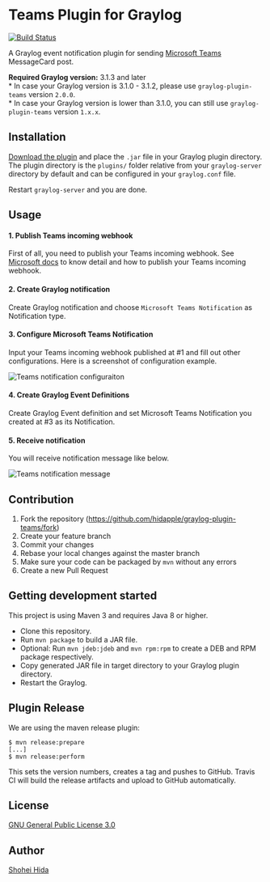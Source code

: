 # Teams Plugin for Graylog

[![Build Status](https://travis-ci.org/hidapple/graylog-plugin-teams.svg?branch=master)](https://travis-ci.org/hidapple/graylog-plugin-teams.svg?branch=master)


A Graylog event notification plugin for sending [Microsoft Teams](https://products.office.com/en-us/microsoft-teams/group-chat-software) MessageCard post.

**Required Graylog version:** 3.1.3 and later  
\* In case your Graylog version is 3.1.0 - 3.1.2, please use `graylog-plugin-teams` version `2.0.0`.  
\* In case your Graylog version is lower than 3.1.0, you can still use `graylog-plugin-teams` version `1.x.x`.  

Installation
------------

[Download the plugin](https://github.com/hidapple/graylog-plugin-teams/releases)
and place the `.jar` file in your Graylog plugin directory. The plugin directory
is the `plugins/` folder relative from your `graylog-server` directory by default
and can be configured in your `graylog.conf` file.

Restart `graylog-server` and you are done.

Usage
-----

#### 1. Publish Teams incoming webhook
First of all, you need to publish your Teams incoming webhook. See [Microsoft docs](https://docs.microsoft.com/en-us/microsoftteams/platform/concepts/connectors/connectors-using)
to know detail and how to publish your Teams incoming webhook.

#### 2. Create Graylog notification
Create Graylog notification and choose `Microsoft Teams Notification` as Notification type.

#### 3. Configure Microsoft Teams Notification
Input your Teams incoming webhook published at #1 and fill out other configurations. Here is a screenshot of configuration example.

![Teams notification configuraiton](https://github.com/hidapple/graylog-plugin-teams/blob/master/img/configuration.png)

#### 4. Create Graylog Event Definitions
Create Graylog Event definition and set Microsoft Teams Notification you created at #3 as its Notification.

#### 5. Receive notification
You will receive notification message like below.

![Teams notification message](https://github.com/hidapple/graylog-plugin-teams/blob/master/img/message.png)

Contribution
------------

1. Fork the repository (https://github.com/hidapple/graylog-plugin-teams/fork)
1. Create your feature branch
1. Commit your changes
1. Rebase your local changes against the master branch
1. Make sure your code can be packaged by `mvn` without any errors
1. Create a new Pull Request

Getting development started
---------------------------

This project is using Maven 3 and requires Java 8 or higher.

* Clone this repository.
* Run `mvn package` to build a JAR file.
* Optional: Run `mvn jdeb:jdeb` and `mvn rpm:rpm` to create a DEB and RPM package respectively.
* Copy generated JAR file in target directory to your Graylog plugin directory.
* Restart the Graylog.

Plugin Release
--------------

We are using the maven release plugin:

```
$ mvn release:prepare
[...]
$ mvn release:perform
```

This sets the version numbers, creates a tag and pushes to GitHub. Travis CI will build the release artifacts and upload to GitHub automatically.

License
-------

[GNU General Public License 3.0](https://github.com/hidapple/graylog-plugin-teams/blob/master/LICENSE)

Author
------

[Shohei Hida](https://github.com/hidapple)
